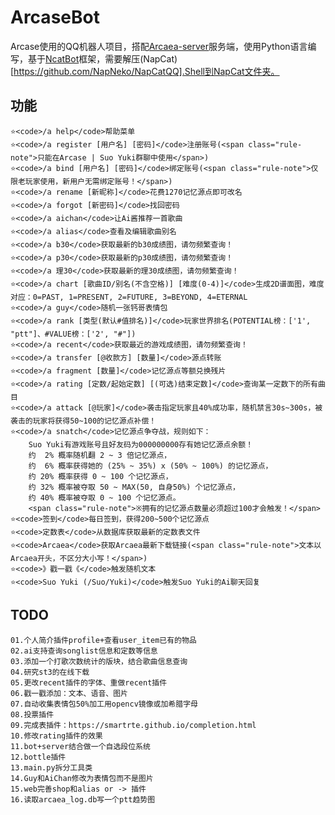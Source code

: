 # ArcaseBot
Arcase使用的QQ机器人项目，搭配[Arcaea-server](https://github.com/Lost-MSth/Arcaea-server)服务端，使用Python语言编写，基于[NcatBot](https://github.com/liyihao1110/ncatbot)框架，需要解压(NapCat)[https://github.com/NapNeko/NapCatQQ].Shell到NapCat文件夹。
## 功能
    ⭐<code>/a help</code>帮助菜单
    ⭐<code>/a register [用户名] [密码]</code>注册账号(<span class="rule-note">只能在Arcase | Suo Yuki群聊中使用</span>)
    ⭐<code>/a bind [用户名] [密码]</code>绑定账号(<span class="rule-note">仅限老玩家使用，新用户无需绑定账号！</span>)
    ⭐<code>/a rename [新昵称]</code>花费1270记忆源点即可改名
    ⭐<code>/a forgot [新密码]</code>找回密码
    ⭐<code>/a aichan</code>让Ai酱推荐一首歌曲
    ⭐<code>/a alias</code>查看及编辑歌曲别名
    ⭐<code>/a b30</code>获取最新的b30成绩图，请勿频繁查询！
    ⭐<code>/a p30</code>获取最新的p30成绩图，请勿频繁查询！
    ⭐<code>/a 理30</code>获取最新的理30成绩图，请勿频繁查询！
    ⭐<code>/a chart [歌曲ID/别名(不含空格)] [难度(0-4)]</code>生成2D谱面图，难度对应：0=PAST, 1=PRESENT, 2=FUTURE, 3=BEYOND, 4=ETERNAL
    ⭐<code>/a guy</code>随机一张钙哥表情包
    ⭐<code>/a rank [类型(默认#值排名)]</code>玩家世界排名(POTENTIAL榜：['1', "ptt"]、#VALUE榜：['2', "#"])
    ⭐<code>/a recent</code>获取最近的游戏成绩图，请勿频繁查询！
    ⭐<code>/a transfer [@收款方] [数量]</code>源点转账
    ⭐<code>/a fragment [数量]</code>记忆源点等额兑换残片
    ⭐<code>/a rating [定数/起始定数] [(可选)结束定数]</code>查询某一定数下的所有曲目
    ⭐<code>/a attack [@玩家]</code>袭击指定玩家且40%成功率，随机禁言30s~300s，被袭击的玩家将获得50~100的记忆源点补偿！
    ⭐<code>/a snatch</code>记忆源点争夺战，规则如下：
        Suo Yuki有游戏账号且好友码为000000000存有她记忆源点余额！
        约  2% 概率随机翻 2 ~ 3 倍记忆源点，
        约  6% 概率获得她的 (25% ~ 35%) x (50% ~ 100%) 的记忆源点，
        约 20% 概率获得 0 ~ 100 个记忆源点，
        约 32% 概率被夺取 50 ~ MAX(50, 自身50%) 个记忆源点，
        约 40% 概率被夺取 0 ~ 100 个记忆源点。
        <span class="rule-note">※拥有的记忆源点数量必须超过100才会触发！</span>
    ⭐<code>签到</code>每日签到，获得200~500个记忆源点
    ⭐<code>定数表</code>从数据库获取最新的定数表文件
    ⭐<code>Arcaea</code>获取Arcaea最新下载链接(<span class="rule-note">文本以Arcaea开头，不区分大小写！</span>)
    ⭐<code>》戳一戳《</code>触发随机文本
    ⭐<code>Suo Yuki (/Suo/Yuki)</code>触发Suo Yuki的Ai聊天回复
## TODO
    01.个人简介插件profile+查看user_item已有的物品
    02.ai支持查询songlist信息和定数等信息
    03.添加一个打歌次数统计的版块，结合歌曲信息查询
    04.研究st3的在线下载
    05.更改recent插件的字体、重做recent插件
    06.戳一戳添加：文本、语音、图片
    07.自动收集表情包50%加工用opencv镜像或加希腊字母
    08.投票插件
    09.完成表插件：https://smartrte.github.io/completion.html
    10.修改rating插件的效果
    11.bot+server结合做一个自选段位系统
    12.bottle插件
    13.main.py拆分工具类
    14.Guy和AiChan修改为表情包而不是图片
    15.web完善shop和alias or -> 插件
    16.读取arcaea_log.db写一个ptt趋势图
